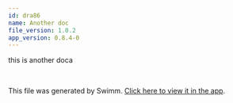 ```yaml
---
id: dra86
name: Another doc
file_version: 1.0.2
app_version: 0.8.4-0
---
```


this is another doca

<br/>

This file was generated by Swimm. [Click here to view it in the app](https://swimm-web-app.web.app/repos/Z2l0aHViJTNBJTNBdGVzdC1naXRodWItYXBwJTNBJTNBc3dpbW1pbw==/docs/dra86).
